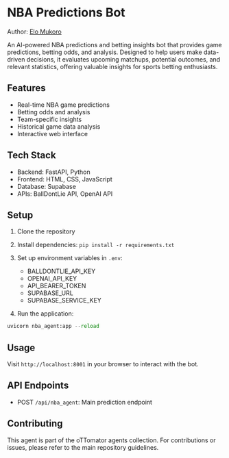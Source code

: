 # NBA Predictions Bot

Author: [Elo Mukoro](https://nbaagent-production.up.railway.app/)

An AI-powered NBA predictions and betting insights bot that provides game predictions, betting odds, and analysis. Designed to help users make data-driven decisions, it evaluates upcoming matchups, potential outcomes, and relevant statistics, offering valuable insights for sports betting enthusiasts.

## Features
- Real-time NBA game predictions
- Betting odds and analysis
- Team-specific insights
- Historical game data analysis
- Interactive web interface

## Tech Stack
- Backend: FastAPI, Python
- Frontend: HTML, CSS, JavaScript
- Database: Supabase
- APIs: BallDontLie API, OpenAI API

## Setup
1. Clone the repository
2. Install dependencies: `pip install -r requirements.txt`
3. Set up environment variables in `.env`:
   - BALLDONTLIE_API_KEY
   - OPENAI_API_KEY
   - API_BEARER_TOKEN
   - SUPABASE_URL
   - SUPABASE_SERVICE_KEY

4. Run the application:
```python
uvicorn nba_agent:app --reload
```

## Usage
Visit `http://localhost:8001` in your browser to interact with the bot.

## API Endpoints
- POST `/api/nba_agent`: Main prediction endpoint

## Contributing

This agent is part of the oTTomator agents collection. For contributions or issues, please refer to the main repository guidelines.
